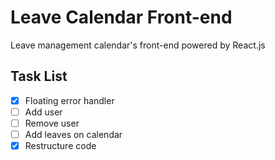 # Leave Calendar Front-end
Leave management calendar's front-end powered by React.js

## Task List
- [x] Floating error handler
- [ ] Add user
- [ ] Remove user
- [ ] Add leaves on calendar
- [x] Restructure code